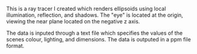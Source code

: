 This is a ray tracer I created which renders ellipsoids using local illumination, reflection, and shadows.
The "eye" is located at the origin, viewing the near plane located on the negative z axis. 

The data is inputed through a text file which specifies the values of the scenes colour, lighting, and dimensions.
The data is outputed in a ppm file format. 
